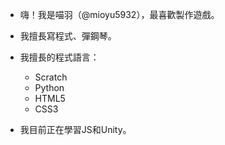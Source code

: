 - 嗨！我是喵羽（@mioyu5932），最喜歡製作遊戲。

- 我擅長寫程式、彈鋼琴。

- 我擅長的程式語言：
  - Scratch
  - Python
  - HTML5
  - CSS3

- 我目前正在學習JS和Unity。

<!---
mioyu5932/mioyu5932 is a ✨ special ✨ repository because its `README.md` (this file) appears on your GitHub profile.
You can click the Preview link to take a look at your changes.
--->
